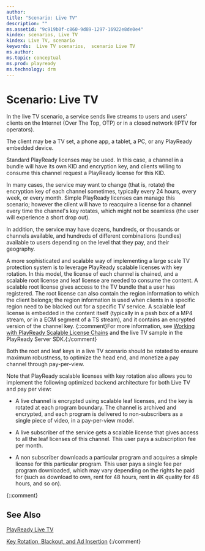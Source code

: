 ```yaml
---
author: 
title: "Scenario: Live TV"
description: ""
ms.assetid: "9c919b0f-c860-9d89-1297-16922e8de0e4"
kindex: scenarios, Live TV
kindex: Live TV, scenario
keywords:  Live TV scenarios,  scenario Live TV
ms.author: 
ms.topic: conceptual
ms.prod: playready
ms.technology: drm
---
```



# Scenario: Live TV
   
  
In the live TV scenario, a service sends live streams to users and users' clients on the Internet (Over The Top, OTP) or in a closed network (IPTV for operators).   
   
  
The client may be a TV set, a phone app, a tablet, a PC, or any PlayReady embedded device.   
   
  
Standard PlayReady licenses may be used. In this case, a channel in a bundle will have its own KID and encryption key, and clients willing to consume this channel request a PlayReady license for this KID.   
   
  
In many cases, the service may want to change (that is, rotate) the encryption key of each channel sometimes, typically every 24 hours, every week, or every month. Simple PlayReady licenses can manage this scenario; however the client will have to reacquire a license for a channel every time the channel's key rotates, which might not be seamless (the user will experience a short drop out).   
   
  
In addition, the service may have dozens, hundreds, or thousands or channels available, and hundreds of different combinations (bundles) available to users depending on the level that they pay, and their geography.   
   
  
A more sophisticated and scalable way of implementing a large scale TV protection system is to leverage PlayReady scalable licenses with key rotation. In this model, the license of each channel is chained, and a scalable root license and leaf license are needed to consume the content. A scalable root license gives access to the TV bundle that a user has registered. The root license can also contain the region information to which the client belongs; the region information is used when clients in a specific region need to be blacked out for a specific TV service. A scalable leaf license is embedded in the content itself (typically in a pssh box of a MP4 stream, or in a ECM segment of a TS stream), and it contains an encrypted version of the channel key. {::comment}For more information, see [Working with PlayReady Scalable License Chains](workingwithplayreadyscalablelicensechains.md) and the live TV sample in the PlayReady Server SDK.{:/comment} 
   
  
Both the root and leaf keys in a live TV scenario should be rotated to ensure maximum robustness, to optimize the head end, and monetize a pay channel through pay-per-view.   
   
  
Note that PlayReady scalable licenses with key rotation also allows you to implement the following optimized backend architecture for both Live TV and pay per view:   
 
   *  A live channel is encrypted using scalable leaf licenses, and the key is rotated at each program boundary. The channel is archived and encrypted, and each program is delivered to non-subscribers as a single piece of video, in a pay-per-view model.   

   *  A live subscriber of the service gets a scalable license that gives access to all the leaf licenses of this channel. This user pays a subscription fee per month.   

   *  A non subscriber downloads a particular program and acquires a simple license for this particular program. This user pays a single fee per program downloaded, which may vary depending on the rights he paid for (such as download to own, rent for 48 hours, rent in 4K quality for 48 hours, and so on).   

 
<a id="ID4EMB"></a>

   
{::comment}
## See Also  
 [PlayReady Live TV](playreadylivetv.md)

 [Key Rotation, Blackout, and Ad Insertion](keyrotationblackoutandad.md)
{:/comment}
  
